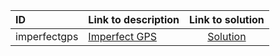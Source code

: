 | ID | Link to description | Link to solution |
|:---|:---|:---:|
| imperfectgps | [Imperfect GPS](https://open.kattis.com/problems/imperfectgps) | [Solution](https://github.com/versenyi98/leetcode-solutions/tree/main/solutions/Imperfect%20GPS)|
